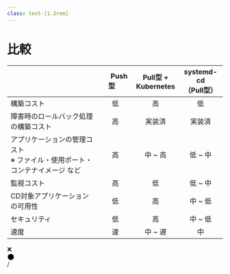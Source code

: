 ```yaml
---
class: text-[1.2rem]
---
```


# 比較

|  |  &nbsp; &nbsp; Push型 &nbsp; &nbsp;  | Pull型 + <br/>Kubernetes | <span class="text-xl">systemd-cd</span><br/><span class="text-sm">（Pull型）</span> |
|-|:-:|:-:|:-:|
| 構築コスト | <span class="text-green-500">低</span> | <span class="text-red-500">高</span> | <span class="text-green-500">低</span> |
| 障害時のロールバック処理の構築コスト | <span class="text-red-500">高</span> | <span class="text-green-500">実装済</span> | <span class="text-green-500">実装済</span> |
| アプリケーションの管理コスト<br /><span class="text-base opacity-70">※ ファイル・使用ポート・コンテナイメージ など</span> | <span class="text-red-500">高</span> | <span class="text-yellow-500">中</span> ~ <span class="text-red-500">高</span> | <span class="text-green-500">低</span> ~ <span class="text-yellow-500">中</span> |
| 監視コスト | <span class="text-red-500">高</span> | <span class="text-green-500">低</span> | <span class="text-green-500">低</span> ~ <span class="text-yellow-500">中</span> |
| CD対象アプリケーションの可用性 | <span class="text-red-500">低</span> | <span class="text-green-500">高</span> | <span class="text-yellow-500">中</span> ~ <span class="text-red-500">低</span> |
| セキュリティ| <span class="text-red-500">低</span> | <span class="text-green-500">高</span> | <span class="text-yellow-500">中</span> ~ <span class="text-red-500">低</span> |
| 速度| <span class="text-green-500">速</span> | <span class="text-yellow-500">中</span> ~ <span class="text-red-500">遅</span> | <span class="text-yellow-500">中</span> |

<div class="absolute top-1 right-16 flex items-center gap-3 mt-8">
  <div class="text-sm">❌</div>
  <div class="flex w-[80px] h-[6px]">
    <div class="h-full w-full bg-gradient-to-r from-red-500 to-yellow-500 rounded-l-xl"></div>
    <div class="h-full w-full bg-gradient-to-r from-yellow-500 to-green-500 rounded-r-xl"></div>
  </div>
  <svg width="17" height="17" viewBox="0 0 18 18" xmlns="http://www.w3.org/2000/svg" class="stroke-green-500 fill-none">
    <path d="M16.5 9C16.5 9.98491 16.306 10.9602 15.9291 11.8701C15.5522 12.7801 14.9997 13.6069 14.3033 14.3033C13.6069 14.9997 12.7801 15.5522 11.8701 15.9291C10.9602 16.306 9.98491 16.5 9 16.5C8.01509 16.5 7.03982 16.306 6.12987 15.9291C5.21993 15.5522 4.39314 14.9997 3.6967 14.3033C3.00026 13.6069 2.44781 12.7801 2.0709 11.8701C1.69399 10.9602 1.5 9.98491 1.5 9C1.5 7.01088 2.29018 5.10322 3.6967 3.6967C5.10322 2.29018 7.01088 1.5 9 1.5C10.9891 1.5 12.8968 2.29018 14.3033 3.6967C15.7098 5.10322 16.5 7.01088 16.5 9Z" stroke-width="3" stroke-linecap="round" stroke-linejoin="round"/>
  </svg>
</div>

<div
  class="absolute bottom-[1rem] right-[1rem] text-[1rem]"
>
  <SlideCurrentNo /> / <SlidesTotal />
</div>
